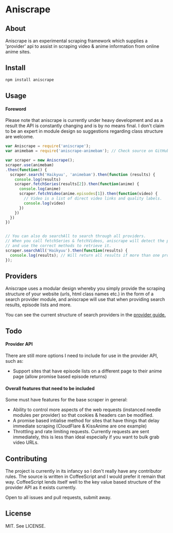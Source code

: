# Aniscrape

## About

Aniscrape is an experimental scraping framework which supplies a 'provider' api to assist in scraping video & anime information from online anime sites.

## Install

```sh
npm install aniscrape
```

## Usage

#### Foreword
Please note that aniscrape is currently under heavy development and as a result the API is constantly changing and is by no means final. I don't claim to be an expert in module design so suggestions regarding class structure are welcome.

```js
var Aniscrape = require('aniscrape');
var animebam = require('aniscrape-animebam'); // Check source on GitHub for more info.

var scraper = new Aniscrape();
scraper.use(animebam)
.then(function() {
  scraper.search('Haikyuu', 'animebam').then(function (results) {
    console.log(results)
    scraper.fetchSeries(results[2]).then(function(anime) {
      console.log(anime)
      scraper.fetchVideo(anime.episodes[1]).then(function(video) {
        // Video is a list of direct video links and quality labels.
        console.log(video)
      })
    })
  })
})


// You can also do searchAll to search through all providers.
// When you call fetchSeries & fetchVideos, aniscrape will detect the provider automatically
// and use the correct methods to retrieve it.
scraper.searchAll('Haikyuu').then(function(results) {
  console.log(results); // Will return all results if more than one provider is supplied.
});
```

## Providers

Aniscrape uses a modular design whereby you simply provide the scraping structure of your website (urls, html class names etc.) in the form of a search provider module, and aniscrape will use that when providing search results, episode lists and more.

You can see the current structure of search providers in the [provider guide.](provider-guide.md)

## Todo

#### Provider API

There are still more options I need to include for use in the provider API, such as:

- Support sites that have episode lists on a different page to their anime page (allow promise based episode returns)

#### Overall features that need to be included

Some must have features for the base scraper in general:

- Ability to control more aspects of the web requests (instanced needle modules per provider) so that cookies & headers can be modified.
- A promise based intialise method for sites that have things that delay immediate scraping (CloudFlare & KissAnime are one example)
- Throttling and rate limiting requests. Currently requests are sent immediately, this is less than ideal especially if you want to bulk grab video URLs.

## Contributing

The project is currently in its infancy so I don't really have any contributor rules. The source is written in CoffeeScript and I would prefer it remain that way. CoffeeScript lends itself well to the key value based structure of the provider API as it exists currently.

Open to all issues and pull requests, submit away.

## License

MIT. See LICENSE.
